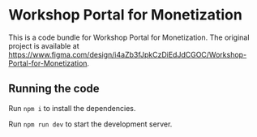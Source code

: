 
  # Workshop Portal for Monetization

  This is a code bundle for Workshop Portal for Monetization. The original project is available at https://www.figma.com/design/i4aZb3fJpkCzDiEdJdCGOC/Workshop-Portal-for-Monetization.

  ## Running the code

  Run `npm i` to install the dependencies.

  Run `npm run dev` to start the development server.
  